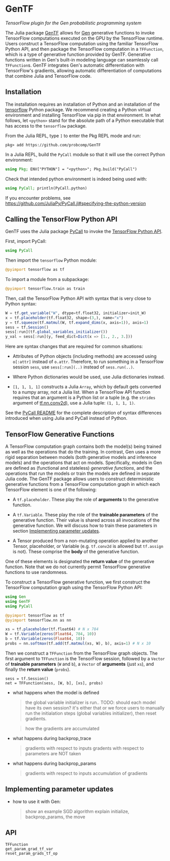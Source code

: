 # GenTF

*TensorFlow plugin for the Gen probabilistic programming system*

The Julia package [GenTF](https://github.com/probcomp/GenTF) allows for [Gen](https://github.com/probcomp/Gen) generative functions to invoke TensorFlow computations executed on the GPU by the TensorFlow runtime.
Users construct a TensorFlow computation using the familiar TensorFlow Python API, and then package the TensorFlow computation in a `TFFunction`, which is a type of generative function provided by GenTF.
Generative functions written in Gen's built-in modeling language can seamlessly call `TFFunction`s.
GenTF integrates Gen's automatic differentiation with TensorFlow's gradients, allowing automatic differentiation of computations that combine Julia and TensorFlow code.

## Installation

The installation requires an installation of Python and an installation of the [tensorflow](https://www.tensorflow.org/install/pip) Python package.
We recommend creating a Python virtual environment and installing TensorFlow via pip in that environment.
In what follows, let `<python>` stand for the absolute path of a Python executable that has access to the `tensorflow` package.

From the Julia REPL, type `]` to enter the Pkg REPL mode and run:
```
pkg> add https://github.com/probcomp/GenTF
```
In a Julia REPL, build the `PyCall` module so that it will use the correct Python environment:
```julia
using Pkg; ENV["PYTHON"] = "<python>"; Pkg.build("PyCall")
```
Check that intended python environment is indeed being used with:
```julia
using PyCall; println(PyCall.python)
```
If you encounter problems, see https://github.com/JuliaPy/PyCall.jl#specifying-the-python-version


## Calling the TensorFlow Python API

GenTF uses the Julia package [PyCall](https://github.com/JuliaPy/PyCall.jl) to invoke the [TensorFlow Python API](https://www.tensorflow.org/api_docs/python/).

First, import PyCall:
```julia
using PyCall
```
Then import the `tensorflow` Python module:
```julia
@pyimport tensorflow as tf
```
To import a module from a subpackage:
```julia
@pyimport tensorflow.train as train
```
Then, call the TensorFlow Python API with syntax that is very close to Python syntax:
```julia
W = tf.get_variable("W", dtype=tf.float32, initializer=init_W)
x = tf.placeholder(tf.float32, shape=(3,), name="x")
y = tf.squeeze(tf.matmul(W, tf.expand_dims(x, axis=1)), axis=1)
sess = tf.Session()
sess[:run](tf.global_variables_initializer())
y_val = sess[:run](y, feed_dict=Dict(x => [1., 2., 3.]))
```
Here are syntax changes that are required for common situations:

- Attributes of Python objects (including methods) are accessed using `o[:attr]` instead of `o.attr`. Therefore, to run something in a TensorFlow session `sess`, use `sess[:run](..)` instead of `sess.run(..)`.

- Where Python dictionaries would be used, use Julia dictionaries instead.

- `[1, 1, 1, 1]` constructs a Julia `Array`, which by default gets converted to a numpy array, not a Julia list. When a TensorFlow API function requires that an argument is a Python list or a tuple (e.g. the `strides` argument of [tf.nn.conv2d](https://www.tensorflow.org/api_docs/python/tf/nn/conv2d)), use a Julia tuple: `(1, 1, 1, 1)`.

See the [PyCall README](https://github.com/JuliaPy/PyCall.jl) for the complete description of syntax differences introduced when using Julia and PyCall instead of Python.

## TensorFlow Generative Functions

A TensorFlow computation graph contains both the model(s) being trained as well as the operations that do the training.
In contrast, Gen uses a more rigid separation between models (both generative models and inference models) and the operations that act on models.
Specifically, models in Gen are defined as (functional and stateless) *generative functions*, and the operations that run the models or train the models are defined in separate Julia code.
The GenTF package allows users to construct deterministic generative functions from a TensorFlow computation graph in which each TensorFlow element is one of the following:

- A `tf.placeholder`. These play the role of **arguments** to the generative function.

- A `tf.Variable`. These play the role of the **trainable parameters** of the generative function. Their value is shared across all invocations of the generative function. We will discuss how to train these parameters in section [Implementing parameter updates](@ref).

- A Tensor produced from a non-mutating operation applied to another Tensor, placeholder, or Variable (e.g. `tf.conv2d` is allowed but `tf.assign` is not). These comprise the **body** of the generative function.

One of these elements is designated the **return value** of the generative function.
Note that we do not currently permit TensorFlow generative functions to use randomness.

To construct a TensorFlow generative function, we first construct the TensorFlow computation graph using the TensorFlow Python API:
```julia
using Gen
using GenTF
using PyCall

@pyimport tensorflow as tf
@pyimport tensorflow.nn as nn

xs = tf.placeholder(tf.float64) # N x 784
W = tf.Variable(zeros(Float64, 784, 10))
b = tf.Variable(zeros(Float64, 10))
probs = nn.softmax(tf.add(tf.matmul(xs, W), b), axis=1) # N x 10
```

Then we construct a `TFFunction` from the TensorFlow graph objects.
The first argument to `TFFunction` is the TensorFlow session, followed by a `Vector` of **trainable parameters** (`W` and `b`), a `Vector` of **arguments** (just `xs`), and finally the **return value** (`probs`).
```
sess = tf.Session()
net = TFFunction(sess, [W, b], [xs], probs)
```

- what happens when the model is defined
    > the global variable initializer is run..
    > TODO: should each model have its own session?
    > it's either that or we force users to manually run the 
      initialation steps (global variables initializer), then reset gradients.

    > how the gradients are accumulated

- what happens during backprop_trace
    > gradients with respect to inputs
    > gradents with respect to parameters are NOT taken

- what happens during backprop_params
    > gradients with respect to inputs
    > accumulation of gradients

## Implementing parameter updates

- how to use it with Gen:
    > show an example SGD algorithm
    > explain initialize, backprop_params, the move

## API

```@docs
TFFunction
get_param_grad_tf_var
reset_param_grads_tf_op
```
